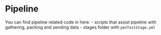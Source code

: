# Pipeline
You can find pipeline related code in here:
    - scripts that assist pipeline with gathering, packing and sending data
    - stages folder with `penTestStage.yml`
